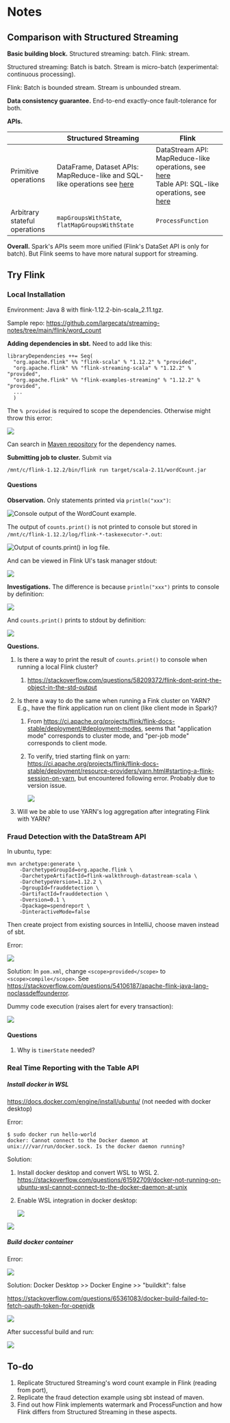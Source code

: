 # Notes

## Comparison with Structured Streaming

**Basic building block.** Structured streaming: batch. Flink: stream.

Structured streaming: Batch is batch. Stream is micro-batch (experimental: continuous processing).

Flink: Batch is bounded stream. Stream is unbounded stream.

**Data consistency guarantee.** End-to-end exactly-once fault-tolerance for both.

**APIs.**

|                               | Structured Streaming                                         | Flink                                                        |
| ----------------------------- | ------------------------------------------------------------ | ------------------------------------------------------------ |
| Primitive operations          | DataFrame, Dataset APIs: MapReduce-like and SQL-like operations see [here](https://spark.apache.org/docs/latest/structured-streaming-programming-guide.html#operations-on-streaming-dataframesdatasets) | DataStream API: MapReduce-like operations, see [here](https://ci.apache.org/projects/flink/flink-docs-release-1.12/dev/stream/operators/)<br />Table API: SQL-like operations, see [here](https://ci.apache.org/projects/flink/flink-docs-release-1.12/dev/table/tableApi.html) |
| Arbitrary stateful operations | `mapGroupsWithState`, `flatMapGroupsWithState`               | `ProcessFunction`                                            |

**Overall.** Spark's APIs seem more unified (Flink's DataSet API is only for batch). But Flink seems to have more natural support for streaming.

## Try Flink

### Local Installation

Environment: Java 8 with flink-1.12.2-bin-scala_2.11.tgz.

Sample repo: https://github.com/largecats/streaming-notes/tree/main/flink/word_count

**Adding dependencies in sbt.** Need to add like this: 

```
libraryDependencies ++= Seq(
  "org.apache.flink" %% "flink-scala" % "1.12.2" % "provided",
  "org.apache.flink" %% "flink-streaming-scala" % "1.12.2" % "provided",
  "org.apache.flink" %% "flink-examples-streaming" % "1.12.2" % "provided",
  ...
  )
```

The `% provided` is required to scope the dependencies. Otherwise might throw this error:

![](images/sbt_scope_error.png)

Can search in [Maven repository](https://mvnrepository.com/search?q=flink+scala) for the dependency names.

**Submitting job to cluster.** Submit via 

```
/mnt/c/flink-1.12.2/bin/flink run target/scala-2.11/wordCount.jar
```

#### Questions

**Observation.** Only statements printed via `println("xxx")`:

![Console output of the WordCount example.](images/console.png)

The output of `counts.print()` is not printed to console but stored in `/mnt/c/flink-1.12.2/log/flink-*-taskexecutor-*.out`:

![Output of counts.print() in log file.](images/log.png)

And can be viewed in Flink UI's task manager stdout:

![](images/task_manager_stdout.png)

**Investigations.** The difference is because `println("xxx")` prints to console by definition:

![](images/println_definition.png)

And `counts.print()` prints to stdout by definition: 

![](images/datastream_print_definition.png)

**Questions.**

1. Is there a way to print the result of `counts.print()` to console when running a local Flink cluster? 

   1. https://stackoverflow.com/questions/58209372/flink-dont-print-the-object-in-the-std-output

2. Is there a way to do the same when running a Fink cluster on YARN? E.g., have the flink application run on client (like client mode in Spark)?

   1. From https://ci.apache.org/projects/flink/flink-docs-stable/deployment/#deployment-modes, seems that "application mode" corresponds to cluster mode, and "per-job mode" corresponds to client mode.

   2. To verify, tried starting flink on yarn: https://ci.apache.org/projects/flink/flink-docs-stable/deployment/resource-providers/yarn.html#starting-a-flink-session-on-yarn, but encountered following error. Probably due to version issue.

      ![](images/flink_on_yarn_error.png)

3. Will we be able to use YARN's log aggregation after integrating Flink with YARN?

### Fraud Detection with the DataStream API

In ubuntu, type:

```shell
mvn archetype:generate \
    -DarchetypeGroupId=org.apache.flink \
    -DarchetypeArtifactId=flink-walkthrough-datastream-scala \
    -DarchetypeVersion=1.12.2 \
    -DgroupId=frauddetection \
    -DartifactId=frauddetection \
    -Dversion=0.1 \
    -Dpackage=spendreport \
    -DinteractiveMode=false
```

Then create project from existing sources in IntelliJ, choose maven instead of sbt.

Error:

![](images/fraud_detection_error.png)

Solution: In `pom.xml`, change `<scope>provided</scope>` to `<scope>compile</scope>`. See https://stackoverflow.com/questions/54106187/apache-flink-java-lang-noclassdeffounderror.

Dummy code execution (raises alert for every transaction):

![](images/fraud_detection_first_version.png)

#### Questions

1. Why is `timerState` needed?

### Real Time Reporting with the Table API

##### Install docker in WSL

https://docs.docker.com/engine/install/ubuntu/ (not needed with docker desktop)

Error: 

```shell
$ sudo docker run hello-world
docker: Cannot connect to the Docker daemon at unix:///var/run/docker.sock. Is the docker daemon running?
```

Solution: 

1. Install docker desktop and convert WSL to WSL 2. https://stackoverflow.com/questions/61592709/docker-not-running-on-ubuntu-wsl-cannot-connect-to-the-docker-daemon-at-unix

2. Enable WSL integration in docker desktop:

   ![](images/docker_wsl_integration.png)

![](images/docker_hello_world.jpg)

##### Build docker container

Error:

![](images/docker_build_error.jpg)

Solution: Docker Desktop >> Docker Engine >> "buildkit": false

https://stackoverflow.com/questions/65361083/docker-build-failed-to-fetch-oauth-token-for-openjdk

![](images/docker_engine_config.png)

After successful build and run:

![](images/docker_desktop_containers.png)

## To-do

1. Replicate Structured Streaming's word count example in Flink (reading from port),
2. Replicate the fraud detection example using sbt instead of maven.
3. Find out how Flink implements watermark and ProcessFunction and how Flink differs from Structured Streaming in these aspects.
